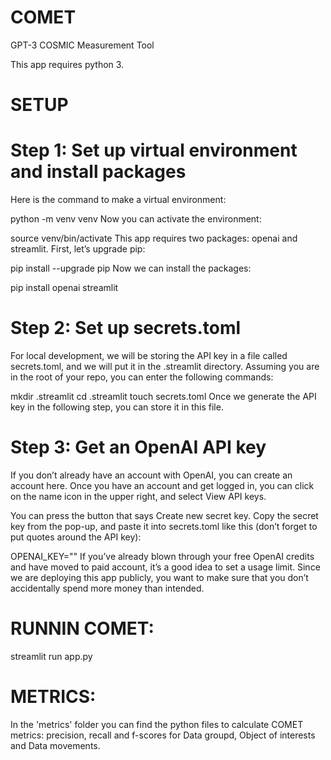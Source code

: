 # COMET
GPT-3 COSMIC Measurement Tool

This app requires python 3.

# **SETUP**
# Step 1: Set up virtual environment and install packages
Here is the command to make a virtual environment:

python -m venv venv
Now you can activate the environment:

source venv/bin/activate
This app requires two packages: openai and streamlit. First, let’s upgrade pip:

pip install --upgrade pip
Now we can install the packages:

pip install openai streamlit


# Step 2: Set up secrets.toml
For local development, we will be storing the API key in a file called secrets.toml, and we will put it in the .streamlit directory. Assuming you are in the root of your repo, you can enter the following commands:

mkdir .streamlit
cd .streamlit
touch secrets.toml
Once we generate the API key in the following step, you can store it in this file.


# Step 3: Get an OpenAI API key
If you don’t already have an account with OpenAI, you can create an account here. Once you have an account and get logged in, you can click on the name icon in the upper right, and select View API keys.

You can press the button that says Create new secret key. Copy the secret key from the pop-up, and paste it into secrets.toml like this (don’t forget to put quotes around the API key):

OPENAI_KEY="<paste-your-key-here-with-quotes>"
If you’ve already blown through your free OpenAI credits and have moved to paid account, it’s a good idea to set a usage limit. Since we are deploying this app publicly, you want to make sure that you don’t accidentally spend more money than intended.
  
# **RUNNIN COMET**:
streamlit run app.py

# **METRICS**:
In the 'metrics' folder you can find the python files to calculate COMET metrics: precision, recall and f-scores for Data groupd, Object of interests and Data movements.